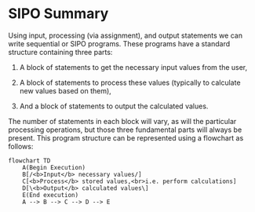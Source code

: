 # SIPO Summary

Using input, processing (via assignment), and output statements we can
write sequential or SIPO programs. These programs have a standard
structure containing three parts:

1.  A block of statements to get the necessary input values from the
    user,

2.  A block of statements to process these values (typically to
    calculate new values based on them),

3.  And a block of statements to output the calculated values.

The number of statements in each block will vary, as will the particular
processing operations, but those three fundamental parts will always be
present. This program structure can be represented using a flowchart as
follows:

<!-- ![.](11_IPO_flowchart.gif) -->

```mermaid
flowchart TD
    A(Begin Execution)
    B[/<b>Input</b> necessary values/]
    C[<b>Process</b> stored values,<br>i.e. perform calculations]
    D[\<b>Output</b> calculated values\]
    E(End execution)
    A --> B --> C --> D --> E
```